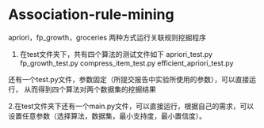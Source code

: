 # Association-rule-mining
apriori，fp_growth，groceries
两种方式运行关联规则挖掘程序

1. 在test文件夹下，共有四个算法的测试文件如下
apriori_test.py 
fp_growth_test.py
compress_item_test.py 
efficient_apriori_test.py 

还有一个test.py文件，参数固定（所提交报告中实验所使用的参数），可以直接运行，
从而得到四个算法对两个数据集的挖掘结果


2.在test文件夹下还有一个main.py文件，可以直接运行，根据自己的需求，可以设置任意参数（选择算法，数据集，最小支持度，最小置信度）。
